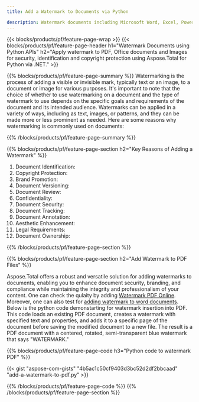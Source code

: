 ```yaml
---
title: Add a Watermark to Documents via Python 

description: Watermark documents including Microsoft Word, Excel, PowerPoint, PDF and Images via your Python application. Add free text or image watermark online via app.
---
```


{{< blocks/products/pf/feature-page-wrap >}}
{{< blocks/products/pf/feature-page-header h1="Watermark Documents using Python APIs" h2="Apply watermark to PDF, Office documents and Images for security, identification and copyright protection using Aspose.Total for Python via .NET." >}}

{{% blocks/products/pf/feature-page-summary %}}
Watermarking is the process of adding a visible or invisible mark, typically text or an image, to a document or image for various purposes. It's important to note that the choice of whether to use watermarking on a document and the type of watermark to use depends on the specific goals and requirements of the document and its intended audience. Watermarks can be applied in a variety of ways, including as text, images, or patterns, and they can be made more or less prominent as needed. Here are some reasons why watermarking is commonly used on documents: 

{{% /blocks/products/pf/feature-page-summary  %}}

{{% blocks/products/pf/feature-page-section  h2="Key Reasons of Adding a Watermark" %}}

1. Document Identification:
1. Copyright Protection: 
1. Brand Promotion: 
1. Document Versioning: 
1. Document Review: 
1. Confidentiality:
1. Document Security: 
1. Document Tracking: 
1. Document Annotation: 
1. Aesthetic Enhancement: 
1. Legal Requirements: 
1. Document Ownership: 

{{% /blocks/products/pf/feature-page-section %}}

{{% blocks/products/pf/feature-page-section  h2="Add Watermark to PDF Files" %}}

Aspose.Total offers a robust and versatile solution for adding watermarks to documents, enabling you to enhance document security, branding, and compliance while maintaining the integrity and professionalism of your content. One can check the qulaity by adding [Watermark PDF Online](https://products.aspose.com/total/python-net/watermark/pdf/). Moreover, one can also test for [adding watermark to word documents](https://products.aspose.com/total/python-net/watermark/word/). Below is the python code demonstarting for watermark insertion into PDF. This code loads an existing PDF document, creates a watermark with specified text and properties, and adds it to a specific page of the document before saving the modified document to a new file. The result is a PDF document with a centered, rotated, semi-transparent blue watermark that says "WATERMARK."

{{% blocks/products/pf/feature-page-code h3="Python code to watermark PDF" %}}

{{< gist "aspose-com-gists" "4b5ac1c50cf9403d3bc52d2df2bbcaad" "add-a-watermark-to-pdf.py" >}}

{{% /blocks/products/pf/feature-page-code  %}}
{{% /blocks/products/pf/feature-page-section %}}